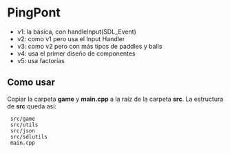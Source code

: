 # PingPont 

* v1: la básica, con handleInput(SDL_Event)
* v2: como v1 pero usa el Input Handler
* v3: como v2 pero con más tipos de paddles y balls
* v4: usa el primer diseño de componentes
* v5: usa factorías


## Como usar

Copiar la carpeta **game** y **main.cpp** a la raíz de la carpeta **src**. La estructura de **src** queda así:

     src/game
     src/utils
     src/json
     src/sdlutils
     main.cpp

